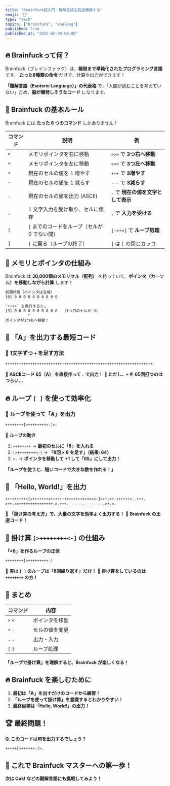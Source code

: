 ```yaml
---
title: "Brainfuck超入門！難解言語を完全理解する"
emoji: "🧠"
type: "tech"
topics: ["brainfuck", "esolang"]
published: true
published_at: "2025-02-09 00:00"
---
```


## 🔥 Brainfuckって何？
Brainfuck（ブレインファック）は、**極限まで単純化されたプログラミング言語** です。
**たった8種類の命令** だけで、計算や出力ができます！

**「難解言語（Esoteric Language）」の代表格** で、「人間が読むことを考えていない」ため、**脳が爆発しそうなコード** になります。

## 📌 **Brainfuck の基本ルール**
Brainfuck には **たった 8 つのコマンド** しかありません！

| コマンド | 説明 | 例 |
|---------|------|----|
| `>` | メモリポインタを右に移動 | `>>>` で **3つ右へ移動** |
| `<` | メモリポインタを左に移動 | `<<<` で **3つ左へ移動** |
| `+` | 現在のセルの値を 1 増やす | `+++` で **3増やす** |
| `-` | 現在のセルの値を 1 減らす | `---` で **3減らす** |
| `.` | 現在のセルの値を出力 (ASCII) | `.` で **現在の値を文字として表示** |
| `,` | 1 文字入力を受け取り、セルに保存 | `,` で **入力を受ける** |
| `[` | `]` までのコードをループ（セルが 0 でない間） | `[->+<]` で **ループ処理** |
| `]` | `[` に戻る（ループの終了） | `]` は `[` の閉じカッコ |

## 🧠 **メモリとポインタの仕組み**
Brainfuck は **30,000個のメモリセル（配列）** を持っていて、**ポインタ（カーソル）を移動しながら計算** します！

```txt
初期状態（ポインタは左端）
[0] 0 0 0 0 0 0 0 0 0 0

`+++>` を実行すると…
[3] 0 0 0 0 0 0 0 0 0 0   (1つ目のセルが 3)
          ^
ポインタが1つ右へ移動！
```

## 🎉 **「A」を出力する最短コード**

### 📝 **1文字ずつ `+` を足す方法**
```txt
+++++++++++++++++++++++++++++++++++++++++++++++++++++++++++++++++.
```

📌 **ASCIIコード 65（A） を直接作って `.` で出力！**
📌 **ただし、`+` を 65回打つのはつらい…**

## 🔥 **ループ `[ ]` を使って効率化**

### 📝 **ループを使って「A」を出力**
```txt
++++++++[>++++++++<-]>.
```

📌 **ループの動き**
1. `++++++++` → **最初のセルに「8」を入れる**
2. `[>++++++++<-]` → **「8回 × 8 を足す」（結果: 64）**
3. `>.` → **ポインタを移動して +1 して「65」にして出力！**

**「ループを使うと、短いコードで大きな数を作れる！」**

## 🚀 **「Hello, World!」を出力**
```txt
++++++++++[>+++++++>++++++++++>+++>+<<<<-]>++.>+.+++++++..+++.
>++.<<+++++++++++++++.>.+++.------.--------.>+.>.
```

📌 **「掛け算の考え方」で、大量の文字を効率よく出力する！**
📌 **Brainfuck の王道コード！**

## 🤯 **掛け算 `[>++++++++<-]` の仕組み**
**「×8」を作るループの正体**

```txt
++++++++[>++++++++<-]
```

📌 **実は `[ ]` のループは「8回繰り返す」だけ！**
📌 **掛け算をしているのは `++++++++` の方！**

## 🎯 **まとめ**
| コマンド | 内容 |
|---------|------|
| `>` `<` | ポインタを移動 |
| `+` `-` | セルの値を変更 |
| `.` `,` | 出力・入力 |
| `[` `]` | ループ処理 |

**「ループで掛け算」を理解すると、Brainfuck が楽しくなる！**

## 🔥 **Brainfuck を楽しむために**
1. **最初は「A」を出すだけのコードから練習！**
2. **「ループを使って掛け算」を意識するとわかりやすい！**
3. **最終目標は「Hello, World!」の出力！**

## 🏆 **最終問題！**
**Q. このコードは何を出力するでしょう？**

```txt
+++++[>+++++<-]>.
```

## 🎉 **これで Brainfuck マスターへの第一歩！**
**次は Ook! などの難解言語にも挑戦してみよう！**
